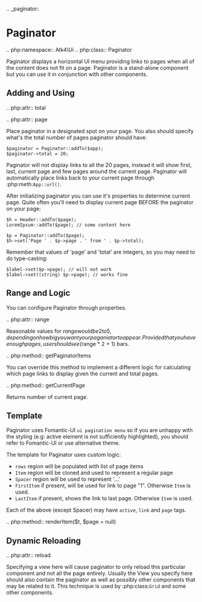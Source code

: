 .. _paginator:

# Paginator

.. php:namespace:: Atk4\Ui
.. php:class:: Paginator

Paginator displays a horizontal UI menu providing links to pages when all of the content does not fit
on a page. Paginator is a stand-alone component but you can use it in conjunction with other components.

## Adding and Using

.. php:attr:: total

.. php:attr:: page

Place paginator in a designated spot on your page. You also should specify what's the total number of pages
paginator should have:

```
$paginator = Paginator::addTo($app);
$paginator->total = 20;
```

Paginator will not display links to all the 20 pages, instead it will show first, last, current page and few
pages around the current page. Paginator will automatically place links back to your current page through
:php:meth:`App::url()`.

After initializing paginator you can use it's properties to determine current page. Quite often you'll need
to display current page BEFORE the paginator on your page:

```
$h = Header::addTo($page);
LoremIpsum::addTo($page); // some content here

$p = Paginator::addTo($page);
$h->set('Page ' . $p->page . ' from ' . $p->total);
```

Remember that values of 'page' and 'total' are integers, so you may need to do type-casting:

```
$label->set($p->page); // will not work
$label->set((string) $p->page); // works fine
```

## Range and Logic

You can configure Paginator through properties.

.. php:attr:: range

Reasonable values for $range would be 2 to 5, depending on how big you want your paganiator to appear. Provided
that you have enough pages, user should see ($range * 2 + 1) bars.

.. php:method:: getPaginatorItems

You can override this method to implement a different logic for calculating which page links to display given
the current and total pages.

.. php:method:: getCurrentPage

Returns number of current page.

## Template

Paginator uses Fomantic-UI `ui pagination menu` so if you are unhappy with the styling (e.g: active element is not
sufficiently highlighted), you should refer to Fomantic-UI or use alternative theme.

The template for Paginator uses custom logic:

 - `rows` region will be populated with list of page items
 - `Item` region will be cloned and used to represent a regular page
 - `Spacer` region will be used to represent '...'
 - `FirstItem` if present, will be used for link to page "1". Otherwise `Item` is used.
 - `LastItem` if present, shows the link to last page. Otherwise `Item` is used.

Each of the above (except Spacer) may have `active`, `link` and `page` tags.


.. php:method:: renderItem($t, $page = null)

## Dynamic Reloading

.. php:attr:: reload

Specifying a view here will cause paginator to only reload this particular component and not all the page entirely.
Usually the View you specify here should also contain the paginator as well as possibly other components that
may be related to it. This technique is used by :php:class:`Grid` and some other components.


